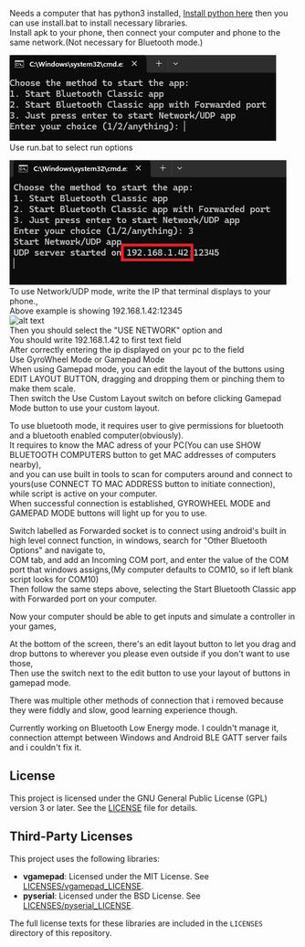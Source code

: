 Needs a computer that has python3 installed, [Install python here](https://www.python.org/downloads/) then you can use install.bat to install necessary libraries.  
Install apk to your phone, then connect your computer and phone to the same network.(Not necessary for Bluetooth mode.)    

![alt text](readme-photos/run-bat.png "run-bat")  
Use run.bat to select run options    

![alt text](/readme-photos/run-udp-mode.png "udp-mode")  
To use Network/UDP mode, write the IP that terminal displays to your phone.,   
Above example is showing 192.168.1.42:12345   
![alt text](/udp-mode-enter-ip.jpg "udp-mode-enter-ip-on-phone")  
Then you should select the "USE NETWORK" option and   
You should write 192.168.1.42 to first text field   
After correctly entering the ip displayed on your pc to the field   
Use GyroWheel Mode or Gamepad Mode  
When using Gamepad mode, you can edit the layout of the buttons using EDIT LAYOUT BUTTON, dragging and dropping them or pinching them to make them scale.  
Then switch the Use Custom Layout switch on before clicking Gamepad Mode button to use your custom layout.   


To use bluetooth mode, it requires user to give permissions for bluetooth and a bluetooth enabled computer(obviously).    
It requires to know the MAC adress of your PC(You can use SHOW BLUETOOTH COMPUTERS button to get MAC addresses of computers nearby),  
and you can use built in tools to scan for computers around and connect to yours(use CONNECT TO MAC ADDRESS button to initiate connection), while script is active on your computer.    
When successful connection is established, GYROWHEEL MODE and GAMEPAD MODE buttons will light up for you to use.   

Switch labelled as Forwarded socket is to connect using android's built in high level connect function, in windows, search for "Other Bluetooth Options" and navigate to,     
COM tab, and add an Incoming COM port, and enter the value of the COM port that windows assigns,(My computer defaults to COM10, so if left blank script looks for COM10)  
Then follow the same steps above, selecting the Start Bluetooth Classic app with Forwarded port on your computer.   

Now your computer should be able to get inputs and simulate a controller in your games,  


At the bottom of the screen, there's an edit layout button to let you drag and drop buttons to wherever you please even outside if you don't want to use those,   
Then use the switch next to the edit button to use your layout of buttons in gamepad mode.   

There was multiple other methods of connection that i removed because they were fiddly and slow, good learning experience though.  

Currently working on Bluetooth Low Energy mode. I couldn't manage it, connection attempt between Windows and Android BLE GATT server fails and i couldn't fix it.   

## License  

This project is licensed under the GNU General Public License (GPL) version 3 or later. See the [LICENSE](LICENSE) file for details.  

## Third-Party Licenses  

This project uses the following libraries:  

- **vgamepad**: Licensed under the MIT License. See [LICENSES/vgamepad_LICENSE](LICENSES/vgamepad_LICENSE).  
- **pyserial**: Licensed under the BSD License. See [LICENSES/pyserial_LICENSE](LICENSES/pyserial_LICENSE).  

The full license texts for these libraries are included in the `LICENSES` directory of this repository.  
